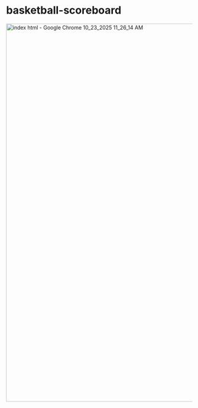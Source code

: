 # basketball-scoreboard

<img width="1920" height="1020" alt="index html - Google Chrome 10_23_2025 11_26_14 AM" src="https://github.com/user-attachments/assets/a9a3201b-3d52-4c51-8d8e-94adecf2a39f" />
